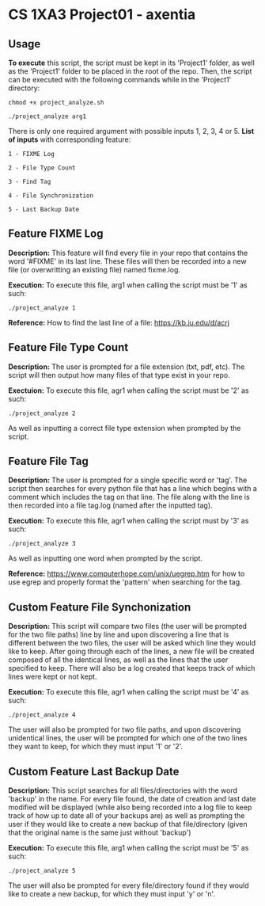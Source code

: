 # CS 1XA3 Project01 - axentia

## Usage
**To execute** this script, the script must be kept in its 'Project1' folder, as well as the 'Project1' folder to be 
placed in the root of the repo. Then, the script can be executed with the following commands while in the 
'Project1' directory:

	chmod +x project_analyze.sh

	./project_analyze arg1

There is only one required argument with possible inputs 1, 2, 3, 4 or 5.
**List of inputs** with corresponding feature:

	1 - FIXME Log
	
	2 - File Type Count
	
	3 - Find Tag

	4 - File Synchronization

	5 - Last Backup Date

## Feature FIXME Log
**Description:** This feature will find every file in your repo that contains the word '#FIXME' in its last line.
These files will then be recorded into a new file (or overwritting an existing file) named fixme.log.

**Execution:** To execute this file, arg1 when calling the script must be '1' as such:

	./project_analyze 1

**Reference:** How to find the last line of a file: https://kb.iu.edu/d/acrj 

## Feature File Type Count
**Description:** The user is prompted for a file extension (txt, pdf, etc). The script will then output how many files 
of that type exist in your repo.

**Exectuion:** To execute this file, agr1 when calling the script must be '2' as such:

	./project_analyze 2

As well as inputting a correct file type extension when prompted by the script.

## Feature File Tag
**Description:** The user is prompted for a single specific word or 'tag'. The script then searches for every python
 file that has a line which begins with a comment which includes the tag on that line. The file along with 
the line is then recorded into a file tag.log (named after the inputted tag).

**Execution:** To execute this file, agr1 when calling the script must by '3' as such:

	./project_analyze 3

As well as inputting one word when prompted by the script.

**Reference:** https://www.computerhope.com/unix/uegrep.htm for how to use egrep and properly format the 'pattern' when 
searching for the tag.

## Custom Feature File Synchonization
**Description:** This script will compare two files (the user will be prompted for the two file paths) line by line 
and upon discovering a line that is different between the two files, the user will be asked which line they would
like to keep. After going through each of the lines, a new file will be created composed of all the identical lines,
as well as the lines that the user specified to keep. There will also be a log created that keeps track of which
lines were kept or not kept.

**Execution:** To execute this file, agr1 when calling the script must be '4' as such:

	./project_analyze 4

The user will also be prompted for two file paths, and upon discovering unidentical lines, the user will be prompted
for which one of the two lines they want to keep, for which they must input '1' or '2'.

## Custom Feature Last Backup Date
**Description:** This script searches for all files/directories with the word 'backup' in the name. For every file found, 
the date of creation and last date modified will be displayed (while also being recorded into a log file to keep 
track of how up to date all of your backups are) as well as prompting the user if they would like to create a new
backup of that file/directory (given that the original name is the same just without 'backup')

**Execution:** To execute this file, arg1 when calling the script must be '5' as such:

	./project_analyze 5

The user will also be prompted for every file/directory found if they would like to create a new backup, for which
they must input 'y' or 'n'.
